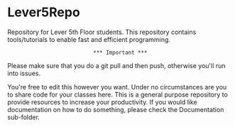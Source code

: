 # Lever5Repo
Repository for Lever 5th Floor students. This repository contains tools/tutorials to enable fast and efficient programming.

                               *** Important ***
Please make sure that you do a git pull and then push, otherwise you'll run into issues.

You're free to edit this however you want. Under no circumstances are you to share
code for your classes here. This is a general purpose repository to provide resources
to increase your productivity. If you would like documentation on how to do something,
please check the Documentation sub-folder.
